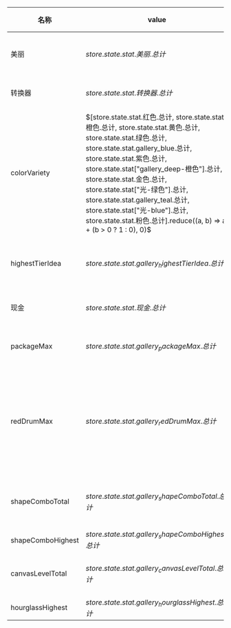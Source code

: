 | 名称  | value | milestones | 圣遗物 | 上限  | display |
| --- | ----- | ---------- | --- | --- | ------- |
| 美丽 | $store.state.stat.美丽.总计$ | ${(1M)}^{lvl}  \cdot  1T$ | {"2":"一袋金子","6":"图片相册"} |  |  |
| 转换器 | $store.state.stat.转换器.总计$ | ${(20)}^{lvl}  \cdot  200K$ | {"0":"打印机","2":"碎纸机"} |  |  |
| colorVariety | $[store.state.stat.红色.总计, store.state.stat.橙色.总计, store.state.stat.黄色.总计, store.state.stat.绿色.总计, store.state.stat.gallery_blue.总计, store.state.stat.紫色.总计, store.state.stat["gallery_deep-橙色"].总计, store.state.stat.金色.总计, store.state.stat["光-绿色"].总计, store.state.stat.gallery_teal.总计, store.state.stat["光-blue"].总计, store.state.stat.粉色.总计].reduce((a, b) => a + (b > 0 ? 1 : 0), 0)$ | $lvl + 2$ | {"2":"红色气球","3":"橙色气球","4":"黄色气球","5":"绿色气球","6":"蓝色气球","7":"紫色气球"} |  |  |
| highestTierIdea | $store.state.stat.gallery_highestTierIdea.总计$ | $lvl + 2$ | {"0":"灯泡","1":"简单计算器","3":"奇怪的卷轴"} |  |  |
| 现金 | $store.state.stat.现金.总计$ | ${(100)}^{lvl}  \cdot  100$ | {"1":"旧电视","5":"印刷机"} |  |  |
| packageMax | $store.state.stat.gallery_packageMax.总计$ | ${(3)}^{lvl}  \cdot  100$ | {"0":"令人担忧的邮件","1":"信用卡"} |  |  |
| redDrumMax | $store.state.stat.gallery_redDrumMax.总计$ | $lvl > 0 ? {(2)}^{lvl}  \cdot  25 : 20$ | {"2":"红色印花","4":"橙色印花","6":"黄色印花","9":"绿色印记","12":"蓝色印记"} |  |  |
| shapeComboTotal | $store.state.stat.gallery_shapeComboTotal.总计$ | $\text{四舍五入}({(lvl + 2)}^{2}  \cdot  {(1.2)}^{lvl}  \cdot  25)$ | {"2":"鱼缸","4":"小刷子","7":"奇怪的药丸"} |  |  |
| shapeComboHighest | $store.state.stat.gallery_shapeComboHighest.总计$ | $lvl  \cdot  5 + 10$ | {"2":"铅笔"} | 7 |  |
| canvasLevelTotal | $store.state.stat.gallery_canvasLevelTotal.总计$ | $getSequence(2, lvl + 1)  \cdot  10$ | {"0":"木制衣架","2":"床单"} |  |  |
| hourglassHighest | $store.state.stat.gallery_hourglassHighest.总计$ | $86400$ |  | 1 | time |
